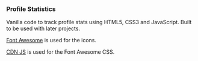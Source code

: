 ### Profile Statistics

Vanilla code to track profile stats using HTML5, CSS3 and JavaScript.  Built to be used with later projects. 

[Font Awesome](https://fontawesome.com/) is used for the icons.

[CDN JS](https://cdnjs.com/) is used for the Font Awesome CSS.